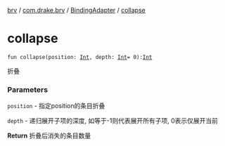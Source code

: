 [brv](../../index.md) / [com.drake.brv](../index.md) / [BindingAdapter](index.md) / [collapse](./collapse.md)

# collapse

`fun collapse(position: `[`Int`](https://kotlinlang.org/api/latest/jvm/stdlib/kotlin/-int/index.html)`, depth: `[`Int`](https://kotlinlang.org/api/latest/jvm/stdlib/kotlin/-int/index.html)` = 0): `[`Int`](https://kotlinlang.org/api/latest/jvm/stdlib/kotlin/-int/index.html)

折叠

### Parameters

`position` - 指定position的条目折叠

`depth` - 递归展开子项的深度, 如等于-1则代表展开所有子项, 0表示仅展开当前

**Return**
折叠后消失的条目数量

